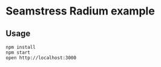 # Seamstress Radium example

## Usage

```shell
npm install
npm start
open http://localhost:3000
```
